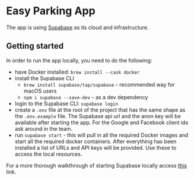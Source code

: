 # Easy Parking App

The app is using [Supabase](https://supabase.com/) as its cloud and infrastructure.

## Getting started

In order to run the app locally, you need to do the following:

- have Docker installed: `brew install --cask docker`
- install the Supabase CLI
  - `brew install supabase/tap/supabase` - recommended way for macOS users
  - `npm i supabase --save-dev` - as a dev dependency
- login to the Supabase CLI: `supabase login`
- create a `.env` file at the root of the project that has the same shape as the `.env.example` file. The Supabase api url and the anon key will be available after starting the app. For the Google and Facebook client ids ask around in the team.
- run `supabase start` - this will pull in all the required Docker images and start all the required docker containers. After everything has been installed a list of URLs and API keys will be provided. Use these to access the local resources.

For a more thorough walkthrough of starting Supabase locally access [this](https://supabase.com/docs/guides/cli/local-development) link.
